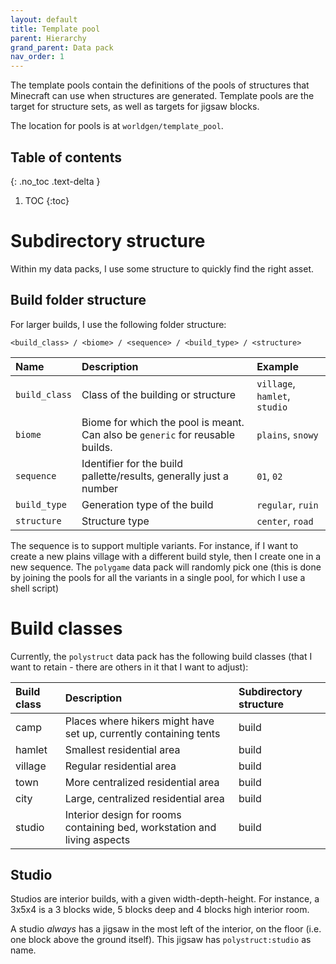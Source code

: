 ```yaml
---
layout: default
title: Template pool
parent: Hierarchy
grand_parent: Data pack
nav_order: 1
---
```


The template pools contain the definitions of the pools of structures
that Minecraft can use when structures are generated. Template pools are
the target for structure sets, as well as targets for jigsaw blocks.

The location for pools is at `worldgen/template_pool`.

## Table of contents
{: .no_toc .text-delta }

1. TOC
{:toc}

# Subdirectory structure

Within my data packs, I use some structure to quickly find the right asset.

## Build folder structure

For larger builds, I use the following folder structure:

```
<build_class> / <biome> / <sequence> / <build_type> / <structure>
```

| Name | Description | Example |
|:-----|:------------|:--------|
| `build_class` | Class of the building or structure | `village`, `hamlet`, `studio` |
| `biome` | Biome for which the pool is meant. Can also be `generic` for reusable builds. | `plains`, `snowy` |
| `sequence` | Identifier for the build pallette/results, generally just a number | `01`, `02` |
| `build_type` | Generation type of the build | `regular`, `ruin` |
| `structure` | Structure type | `center`, `road` |

The sequence is to support multiple variants. For instance, if I want to create
a new plains village with a different build style, then I create one in a new
sequence. The `polygame` data pack will randomly pick one (this is done by
joining the pools for all the variants in a single pool, for which I use a
shell script)

# Build classes

Currently, the `polystruct` data pack has the following build classes (that I
want to retain - there are others in it that I want to adjust):

| Build class | Description | Subdirectory structure |
|:------------|:------------|:-----------------------|
| camp | Places where hikers might have set up, currently containing tents | build |
| hamlet | Smallest residential area | build |
| village | Regular residential area | build |
| town | More centralized residential area | build |
| city | Large, centralized residential area | build |
| studio | Interior design for rooms containing bed, workstation and living aspects | build |

## Studio

Studios are interior builds, with a given width-depth-height. For instance,
a 3x5x4 is a 3 blocks wide, 5 blocks deep and 4 blocks high interior room.

A studio _always_ has a jigsaw in the most left of the interior, on the floor
(i.e. one block above the ground itself). This jigsaw has `polystruct:studio`
as name.
